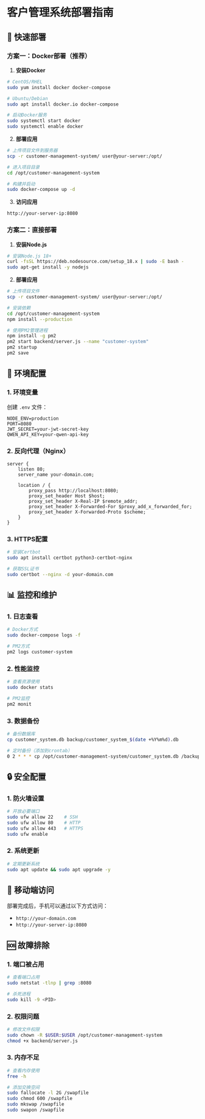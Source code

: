 # 客户管理系统部署指南

## 🚀 快速部署

### 方案一：Docker部署（推荐）

1. **安装Docker**
```bash
# CentOS/RHEL
sudo yum install docker docker-compose

# Ubuntu/Debian  
sudo apt install docker.io docker-compose

# 启动Docker服务
sudo systemctl start docker
sudo systemctl enable docker
```

2. **部署应用**
```bash
# 上传项目文件到服务器
scp -r customer-management-system/ user@your-server:/opt/

# 进入项目目录
cd /opt/customer-management-system

# 构建并启动
sudo docker-compose up -d
```

3. **访问应用**
```
http://your-server-ip:8080
```

### 方案二：直接部署

1. **安装Node.js**
```bash
# 安装Node.js 18+
curl -fsSL https://deb.nodesource.com/setup_18.x | sudo -E bash -
sudo apt-get install -y nodejs
```

2. **部署应用**
```bash
# 上传项目文件
scp -r customer-management-system/ user@your-server:/opt/

# 安装依赖
cd /opt/customer-management-system
npm install --production

# 使用PM2管理进程
npm install -g pm2
pm2 start backend/server.js --name "customer-system"
pm2 startup
pm2 save
```

## 🔧 环境配置

### 1. 环境变量
创建 `.env` 文件：
```env
NODE_ENV=production
PORT=8080
JWT_SECRET=your-jwt-secret-key
QWEN_API_KEY=your-qwen-api-key
```

### 2. 反向代理（Nginx）
```nginx
server {
    listen 80;
    server_name your-domain.com;
    
    location / {
        proxy_pass http://localhost:8080;
        proxy_set_header Host $host;
        proxy_set_header X-Real-IP $remote_addr;
        proxy_set_header X-Forwarded-For $proxy_add_x_forwarded_for;
        proxy_set_header X-Forwarded-Proto $scheme;
    }
}
```

### 3. HTTPS配置
```bash
# 安装Certbot
sudo apt install certbot python3-certbot-nginx

# 获取SSL证书
sudo certbot --nginx -d your-domain.com
```

## 📊 监控和维护

### 1. 日志查看
```bash
# Docker方式
sudo docker-compose logs -f

# PM2方式
pm2 logs customer-system
```

### 2. 性能监控
```bash
# 查看资源使用
sudo docker stats

# PM2监控
pm2 monit
```

### 3. 数据备份
```bash
# 备份数据库
cp customer_system.db backup/customer_system_$(date +%Y%m%d).db

# 定时备份（添加到crontab）
0 2 * * * cp /opt/customer-management-system/customer_system.db /backup/customer_system_$(date +\%Y\%m\%d).db
```

## 🔒 安全配置

### 1. 防火墙设置
```bash
# 开放必要端口
sudo ufw allow 22    # SSH
sudo ufw allow 80    # HTTP
sudo ufw allow 443   # HTTPS
sudo ufw enable
```

### 2. 系统更新
```bash
# 定期更新系统
sudo apt update && sudo apt upgrade -y
```

## 📱 移动端访问

部署完成后，手机可以通过以下方式访问：
- `http://your-domain.com`
- `http://your-server-ip:8080`

## 🆘 故障排除

### 1. 端口被占用
```bash
# 查看端口占用
sudo netstat -tlnp | grep :8080

# 杀死进程
sudo kill -9 <PID>
```

### 2. 权限问题
```bash
# 修改文件权限
sudo chown -R $USER:$USER /opt/customer-management-system
chmod +x backend/server.js
```

### 3. 内存不足
```bash
# 查看内存使用
free -h

# 添加交换空间
sudo fallocate -l 2G /swapfile
sudo chmod 600 /swapfile
sudo mkswap /swapfile
sudo swapon /swapfile
```